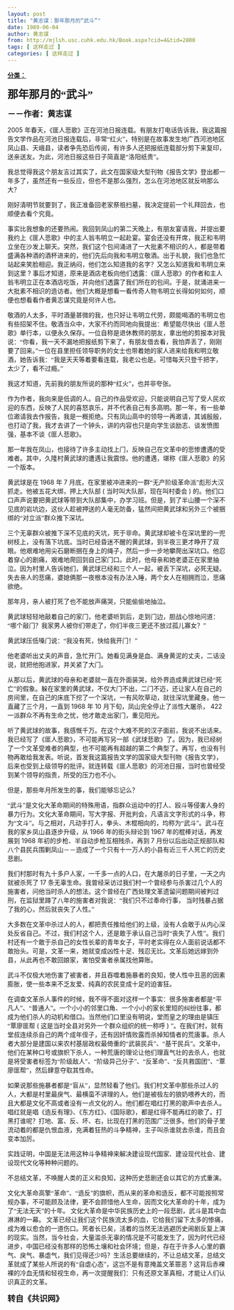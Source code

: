 ```yaml
---
layout: post
title: "黄志谋：那年那月的“武斗”"
date: 1989-06-04
author: 黄志谋
from: http://mjlsh.usc.cuhk.edu.hk/Book.aspx?cid=4&tid=2800
tags: [ 这样走过 ]
categories: [ 这样走过 ]
---
```


<div style="margin: 15px 10px 10px 0px;">
 <div>
  <span id="ctl00_ContentPlaceHolder1_chapter1_SubjectLabel" style="font-weight:bold;text-decoration:underline;">
   分类：
  </span>
 </div>
 <!--[if gte mso 9]><xml>
 <o:OfficeDocumentSettings>
  <o:AllowPNG/>
 </o:OfficeDocumentSettings>
</xml><![endif]-->
 <!--[if gte mso 9]><xml>
 <w:WordDocument>
  <w:View>Normal</w:View>
  <w:Zoom>0</w:Zoom>
  <w:TrackMoves/>
  <w:TrackFormatting/>
  <w:PunctuationKerning/>
  <w:ValidateAgainstSchemas/>
  <w:SaveIfXMLInvalid>false</w:SaveIfXMLInvalid>
  <w:IgnoreMixedContent>false</w:IgnoreMixedContent>
  <w:AlwaysShowPlaceholderText>false</w:AlwaysShowPlaceholderText>
  <w:DoNotPromoteQF/>
  <w:LidThemeOther>EN-US</w:LidThemeOther>
  <w:LidThemeAsian>JA</w:LidThemeAsian>
  <w:LidThemeComplexScript>X-NONE</w:LidThemeComplexScript>
  <w:Compatibility>
   <w:BreakWrappedTables/>
   <w:SnapToGridInCell/>
   <w:WrapTextWithPunct/>
   <w:UseAsianBreakRules/>
   <w:DontGrowAutofit/>
   <w:SplitPgBreakAndParaMark/>
   <w:EnableOpenTypeKerning/>
   <w:DontFlipMirrorIndents/>
   <w:OverrideTableStyleHps/>
   <w:UseFELayout/>
  </w:Compatibility>
  <m:mathPr>
   <m:mathFont m:val="Cambria Math"/>
   <m:brkBin m:val="before"/>
   <m:brkBinSub m:val="&#45;-"/>
   <m:smallFrac m:val="off"/>
   <m:dispDef/>
   <m:lMargin m:val="0"/>
   <m:rMargin m:val="0"/>
   <m:defJc m:val="centerGroup"/>
   <m:wrapIndent m:val="1440"/>
   <m:intLim m:val="subSup"/>
   <m:naryLim m:val="undOvr"/>
  </m:mathPr></w:WordDocument>
</xml><![endif]-->
 <!--[if gte mso 9]><xml>
 <w:LatentStyles DefLockedState="false" DefUnhideWhenUsed="true"
  DefSemiHidden="true" DefQFormat="false" DefPriority="99"
  LatentStyleCount="276">
  <w:LsdException Locked="false" Priority="0" SemiHidden="false"
   UnhideWhenUsed="false" QFormat="true" Name="Normal"/>
  <w:LsdException Locked="false" Priority="9" SemiHidden="false"
   UnhideWhenUsed="false" QFormat="true" Name="heading 1"/>
  <w:LsdException Locked="false" Priority="9" QFormat="true" Name="heading 2"/>
  <w:LsdException Locked="false" Priority="9" QFormat="true" Name="heading 3"/>
  <w:LsdException Locked="false" Priority="9" QFormat="true" Name="heading 4"/>
  <w:LsdException Locked="false" Priority="9" QFormat="true" Name="heading 5"/>
  <w:LsdException Locked="false" Priority="9" QFormat="true" Name="heading 6"/>
  <w:LsdException Locked="false" Priority="9" QFormat="true" Name="heading 7"/>
  <w:LsdException Locked="false" Priority="9" QFormat="true" Name="heading 8"/>
  <w:LsdException Locked="false" Priority="9" QFormat="true" Name="heading 9"/>
  <w:LsdException Locked="false" Priority="39" Name="toc 1"/>
  <w:LsdException Locked="false" Priority="39" Name="toc 2"/>
  <w:LsdException Locked="false" Priority="39" Name="toc 3"/>
  <w:LsdException Locked="false" Priority="39" Name="toc 4"/>
  <w:LsdException Locked="false" Priority="39" Name="toc 5"/>
  <w:LsdException Locked="false" Priority="39" Name="toc 6"/>
  <w:LsdException Locked="false" Priority="39" Name="toc 7"/>
  <w:LsdException Locked="false" Priority="39" Name="toc 8"/>
  <w:LsdException Locked="false" Priority="39" Name="toc 9"/>
  <w:LsdException Locked="false" Priority="35" QFormat="true" Name="caption"/>
  <w:LsdException Locked="false" Priority="10" SemiHidden="false"
   UnhideWhenUsed="false" QFormat="true" Name="Title"/>
  <w:LsdException Locked="false" Priority="0" Name="Default Paragraph Font"/>
  <w:LsdException Locked="false" Priority="11" SemiHidden="false"
   UnhideWhenUsed="false" QFormat="true" Name="Subtitle"/>
  <w:LsdException Locked="false" Priority="22" SemiHidden="false"
   UnhideWhenUsed="false" QFormat="true" Name="Strong"/>
  <w:LsdException Locked="false" Priority="20" SemiHidden="false"
   UnhideWhenUsed="false" QFormat="true" Name="Emphasis"/>
  <w:LsdException Locked="false" Priority="59" SemiHidden="false"
   UnhideWhenUsed="false" Name="Table Grid"/>
  <w:LsdException Locked="false" UnhideWhenUsed="false" Name="Placeholder Text"/>
  <w:LsdException Locked="false" Priority="1" SemiHidden="false"
   UnhideWhenUsed="false" QFormat="true" Name="No Spacing"/>
  <w:LsdException Locked="false" Priority="60" SemiHidden="false"
   UnhideWhenUsed="false" Name="Light Shading"/>
  <w:LsdException Locked="false" Priority="61" SemiHidden="false"
   UnhideWhenUsed="false" Name="Light List"/>
  <w:LsdException Locked="false" Priority="62" SemiHidden="false"
   UnhideWhenUsed="false" Name="Light Grid"/>
  <w:LsdException Locked="false" Priority="63" SemiHidden="false"
   UnhideWhenUsed="false" Name="Medium Shading 1"/>
  <w:LsdException Locked="false" Priority="64" SemiHidden="false"
   UnhideWhenUsed="false" Name="Medium Shading 2"/>
  <w:LsdException Locked="false" Priority="65" SemiHidden="false"
   UnhideWhenUsed="false" Name="Medium List 1"/>
  <w:LsdException Locked="false" Priority="66" SemiHidden="false"
   UnhideWhenUsed="false" Name="Medium List 2"/>
  <w:LsdException Locked="false" Priority="67" SemiHidden="false"
   UnhideWhenUsed="false" Name="Medium Grid 1"/>
  <w:LsdException Locked="false" Priority="68" SemiHidden="false"
   UnhideWhenUsed="false" Name="Medium Grid 2"/>
  <w:LsdException Locked="false" Priority="69" SemiHidden="false"
   UnhideWhenUsed="false" Name="Medium Grid 3"/>
  <w:LsdException Locked="false" Priority="70" SemiHidden="false"
   UnhideWhenUsed="false" Name="Dark List"/>
  <w:LsdException Locked="false" Priority="71" SemiHidden="false"
   UnhideWhenUsed="false" Name="Colorful Shading"/>
  <w:LsdException Locked="false" Priority="72" SemiHidden="false"
   UnhideWhenUsed="false" Name="Colorful List"/>
  <w:LsdException Locked="false" Priority="73" SemiHidden="false"
   UnhideWhenUsed="false" Name="Colorful Grid"/>
  <w:LsdException Locked="false" Priority="60" SemiHidden="false"
   UnhideWhenUsed="false" Name="Light Shading Accent 1"/>
  <w:LsdException Locked="false" Priority="61" SemiHidden="false"
   UnhideWhenUsed="false" Name="Light List Accent 1"/>
  <w:LsdException Locked="false" Priority="62" SemiHidden="false"
   UnhideWhenUsed="false" Name="Light Grid Accent 1"/>
  <w:LsdException Locked="false" Priority="63" SemiHidden="false"
   UnhideWhenUsed="false" Name="Medium Shading 1 Accent 1"/>
  <w:LsdException Locked="false" Priority="64" SemiHidden="false"
   UnhideWhenUsed="false" Name="Medium Shading 2 Accent 1"/>
  <w:LsdException Locked="false" Priority="65" SemiHidden="false"
   UnhideWhenUsed="false" Name="Medium List 1 Accent 1"/>
  <w:LsdException Locked="false" UnhideWhenUsed="false" Name="Revision"/>
  <w:LsdException Locked="false" Priority="34" SemiHidden="false"
   UnhideWhenUsed="false" QFormat="true" Name="List Paragraph"/>
  <w:LsdException Locked="false" Priority="29" SemiHidden="false"
   UnhideWhenUsed="false" QFormat="true" Name="Quote"/>
  <w:LsdException Locked="false" Priority="30" SemiHidden="false"
   UnhideWhenUsed="false" QFormat="true" Name="Intense Quote"/>
  <w:LsdException Locked="false" Priority="66" SemiHidden="false"
   UnhideWhenUsed="false" Name="Medium List 2 Accent 1"/>
  <w:LsdException Locked="false" Priority="67" SemiHidden="false"
   UnhideWhenUsed="false" Name="Medium Grid 1 Accent 1"/>
  <w:LsdException Locked="false" Priority="68" SemiHidden="false"
   UnhideWhenUsed="false" Name="Medium Grid 2 Accent 1"/>
  <w:LsdException Locked="false" Priority="69" SemiHidden="false"
   UnhideWhenUsed="false" Name="Medium Grid 3 Accent 1"/>
  <w:LsdException Locked="false" Priority="70" SemiHidden="false"
   UnhideWhenUsed="false" Name="Dark List Accent 1"/>
  <w:LsdException Locked="false" Priority="71" SemiHidden="false"
   UnhideWhenUsed="false" Name="Colorful Shading Accent 1"/>
  <w:LsdException Locked="false" Priority="72" SemiHidden="false"
   UnhideWhenUsed="false" Name="Colorful List Accent 1"/>
  <w:LsdException Locked="false" Priority="73" SemiHidden="false"
   UnhideWhenUsed="false" Name="Colorful Grid Accent 1"/>
  <w:LsdException Locked="false" Priority="60" SemiHidden="false"
   UnhideWhenUsed="false" Name="Light Shading Accent 2"/>
  <w:LsdException Locked="false" Priority="61" SemiHidden="false"
   UnhideWhenUsed="false" Name="Light List Accent 2"/>
  <w:LsdException Locked="false" Priority="62" SemiHidden="false"
   UnhideWhenUsed="false" Name="Light Grid Accent 2"/>
  <w:LsdException Locked="false" Priority="63" SemiHidden="false"
   UnhideWhenUsed="false" Name="Medium Shading 1 Accent 2"/>
  <w:LsdException Locked="false" Priority="64" SemiHidden="false"
   UnhideWhenUsed="false" Name="Medium Shading 2 Accent 2"/>
  <w:LsdException Locked="false" Priority="65" SemiHidden="false"
   UnhideWhenUsed="false" Name="Medium List 1 Accent 2"/>
  <w:LsdException Locked="false" Priority="66" SemiHidden="false"
   UnhideWhenUsed="false" Name="Medium List 2 Accent 2"/>
  <w:LsdException Locked="false" Priority="67" SemiHidden="false"
   UnhideWhenUsed="false" Name="Medium Grid 1 Accent 2"/>
  <w:LsdException Locked="false" Priority="68" SemiHidden="false"
   UnhideWhenUsed="false" Name="Medium Grid 2 Accent 2"/>
  <w:LsdException Locked="false" Priority="69" SemiHidden="false"
   UnhideWhenUsed="false" Name="Medium Grid 3 Accent 2"/>
  <w:LsdException Locked="false" Priority="70" SemiHidden="false"
   UnhideWhenUsed="false" Name="Dark List Accent 2"/>
  <w:LsdException Locked="false" Priority="71" SemiHidden="false"
   UnhideWhenUsed="false" Name="Colorful Shading Accent 2"/>
  <w:LsdException Locked="false" Priority="72" SemiHidden="false"
   UnhideWhenUsed="false" Name="Colorful List Accent 2"/>
  <w:LsdException Locked="false" Priority="73" SemiHidden="false"
   UnhideWhenUsed="false" Name="Colorful Grid Accent 2"/>
  <w:LsdException Locked="false" Priority="60" SemiHidden="false"
   UnhideWhenUsed="false" Name="Light Shading Accent 3"/>
  <w:LsdException Locked="false" Priority="61" SemiHidden="false"
   UnhideWhenUsed="false" Name="Light List Accent 3"/>
  <w:LsdException Locked="false" Priority="62" SemiHidden="false"
   UnhideWhenUsed="false" Name="Light Grid Accent 3"/>
  <w:LsdException Locked="false" Priority="63" SemiHidden="false"
   UnhideWhenUsed="false" Name="Medium Shading 1 Accent 3"/>
  <w:LsdException Locked="false" Priority="64" SemiHidden="false"
   UnhideWhenUsed="false" Name="Medium Shading 2 Accent 3"/>
  <w:LsdException Locked="false" Priority="65" SemiHidden="false"
   UnhideWhenUsed="false" Name="Medium List 1 Accent 3"/>
  <w:LsdException Locked="false" Priority="66" SemiHidden="false"
   UnhideWhenUsed="false" Name="Medium List 2 Accent 3"/>
  <w:LsdException Locked="false" Priority="67" SemiHidden="false"
   UnhideWhenUsed="false" Name="Medium Grid 1 Accent 3"/>
  <w:LsdException Locked="false" Priority="68" SemiHidden="false"
   UnhideWhenUsed="false" Name="Medium Grid 2 Accent 3"/>
  <w:LsdException Locked="false" Priority="69" SemiHidden="false"
   UnhideWhenUsed="false" Name="Medium Grid 3 Accent 3"/>
  <w:LsdException Locked="false" Priority="70" SemiHidden="false"
   UnhideWhenUsed="false" Name="Dark List Accent 3"/>
  <w:LsdException Locked="false" Priority="71" SemiHidden="false"
   UnhideWhenUsed="false" Name="Colorful Shading Accent 3"/>
  <w:LsdException Locked="false" Priority="72" SemiHidden="false"
   UnhideWhenUsed="false" Name="Colorful List Accent 3"/>
  <w:LsdException Locked="false" Priority="73" SemiHidden="false"
   UnhideWhenUsed="false" Name="Colorful Grid Accent 3"/>
  <w:LsdException Locked="false" Priority="60" SemiHidden="false"
   UnhideWhenUsed="false" Name="Light Shading Accent 4"/>
  <w:LsdException Locked="false" Priority="61" SemiHidden="false"
   UnhideWhenUsed="false" Name="Light List Accent 4"/>
  <w:LsdException Locked="false" Priority="62" SemiHidden="false"
   UnhideWhenUsed="false" Name="Light Grid Accent 4"/>
  <w:LsdException Locked="false" Priority="63" SemiHidden="false"
   UnhideWhenUsed="false" Name="Medium Shading 1 Accent 4"/>
  <w:LsdException Locked="false" Priority="64" SemiHidden="false"
   UnhideWhenUsed="false" Name="Medium Shading 2 Accent 4"/>
  <w:LsdException Locked="false" Priority="65" SemiHidden="false"
   UnhideWhenUsed="false" Name="Medium List 1 Accent 4"/>
  <w:LsdException Locked="false" Priority="66" SemiHidden="false"
   UnhideWhenUsed="false" Name="Medium List 2 Accent 4"/>
  <w:LsdException Locked="false" Priority="67" SemiHidden="false"
   UnhideWhenUsed="false" Name="Medium Grid 1 Accent 4"/>
  <w:LsdException Locked="false" Priority="68" SemiHidden="false"
   UnhideWhenUsed="false" Name="Medium Grid 2 Accent 4"/>
  <w:LsdException Locked="false" Priority="69" SemiHidden="false"
   UnhideWhenUsed="false" Name="Medium Grid 3 Accent 4"/>
  <w:LsdException Locked="false" Priority="70" SemiHidden="false"
   UnhideWhenUsed="false" Name="Dark List Accent 4"/>
  <w:LsdException Locked="false" Priority="71" SemiHidden="false"
   UnhideWhenUsed="false" Name="Colorful Shading Accent 4"/>
  <w:LsdException Locked="false" Priority="72" SemiHidden="false"
   UnhideWhenUsed="false" Name="Colorful List Accent 4"/>
  <w:LsdException Locked="false" Priority="73" SemiHidden="false"
   UnhideWhenUsed="false" Name="Colorful Grid Accent 4"/>
  <w:LsdException Locked="false" Priority="60" SemiHidden="false"
   UnhideWhenUsed="false" Name="Light Shading Accent 5"/>
  <w:LsdException Locked="false" Priority="61" SemiHidden="false"
   UnhideWhenUsed="false" Name="Light List Accent 5"/>
  <w:LsdException Locked="false" Priority="62" SemiHidden="false"
   UnhideWhenUsed="false" Name="Light Grid Accent 5"/>
  <w:LsdException Locked="false" Priority="63" SemiHidden="false"
   UnhideWhenUsed="false" Name="Medium Shading 1 Accent 5"/>
  <w:LsdException Locked="false" Priority="64" SemiHidden="false"
   UnhideWhenUsed="false" Name="Medium Shading 2 Accent 5"/>
  <w:LsdException Locked="false" Priority="65" SemiHidden="false"
   UnhideWhenUsed="false" Name="Medium List 1 Accent 5"/>
  <w:LsdException Locked="false" Priority="66" SemiHidden="false"
   UnhideWhenUsed="false" Name="Medium List 2 Accent 5"/>
  <w:LsdException Locked="false" Priority="67" SemiHidden="false"
   UnhideWhenUsed="false" Name="Medium Grid 1 Accent 5"/>
  <w:LsdException Locked="false" Priority="68" SemiHidden="false"
   UnhideWhenUsed="false" Name="Medium Grid 2 Accent 5"/>
  <w:LsdException Locked="false" Priority="69" SemiHidden="false"
   UnhideWhenUsed="false" Name="Medium Grid 3 Accent 5"/>
  <w:LsdException Locked="false" Priority="70" SemiHidden="false"
   UnhideWhenUsed="false" Name="Dark List Accent 5"/>
  <w:LsdException Locked="false" Priority="71" SemiHidden="false"
   UnhideWhenUsed="false" Name="Colorful Shading Accent 5"/>
  <w:LsdException Locked="false" Priority="72" SemiHidden="false"
   UnhideWhenUsed="false" Name="Colorful List Accent 5"/>
  <w:LsdException Locked="false" Priority="73" SemiHidden="false"
   UnhideWhenUsed="false" Name="Colorful Grid Accent 5"/>
  <w:LsdException Locked="false" Priority="60" SemiHidden="false"
   UnhideWhenUsed="false" Name="Light Shading Accent 6"/>
  <w:LsdException Locked="false" Priority="61" SemiHidden="false"
   UnhideWhenUsed="false" Name="Light List Accent 6"/>
  <w:LsdException Locked="false" Priority="62" SemiHidden="false"
   UnhideWhenUsed="false" Name="Light Grid Accent 6"/>
  <w:LsdException Locked="false" Priority="63" SemiHidden="false"
   UnhideWhenUsed="false" Name="Medium Shading 1 Accent 6"/>
  <w:LsdException Locked="false" Priority="64" SemiHidden="false"
   UnhideWhenUsed="false" Name="Medium Shading 2 Accent 6"/>
  <w:LsdException Locked="false" Priority="65" SemiHidden="false"
   UnhideWhenUsed="false" Name="Medium List 1 Accent 6"/>
  <w:LsdException Locked="false" Priority="66" SemiHidden="false"
   UnhideWhenUsed="false" Name="Medium List 2 Accent 6"/>
  <w:LsdException Locked="false" Priority="67" SemiHidden="false"
   UnhideWhenUsed="false" Name="Medium Grid 1 Accent 6"/>
  <w:LsdException Locked="false" Priority="68" SemiHidden="false"
   UnhideWhenUsed="false" Name="Medium Grid 2 Accent 6"/>
  <w:LsdException Locked="false" Priority="69" SemiHidden="false"
   UnhideWhenUsed="false" Name="Medium Grid 3 Accent 6"/>
  <w:LsdException Locked="false" Priority="70" SemiHidden="false"
   UnhideWhenUsed="false" Name="Dark List Accent 6"/>
  <w:LsdException Locked="false" Priority="71" SemiHidden="false"
   UnhideWhenUsed="false" Name="Colorful Shading Accent 6"/>
  <w:LsdException Locked="false" Priority="72" SemiHidden="false"
   UnhideWhenUsed="false" Name="Colorful List Accent 6"/>
  <w:LsdException Locked="false" Priority="73" SemiHidden="false"
   UnhideWhenUsed="false" Name="Colorful Grid Accent 6"/>
  <w:LsdException Locked="false" Priority="19" SemiHidden="false"
   UnhideWhenUsed="false" QFormat="true" Name="Subtle Emphasis"/>
  <w:LsdException Locked="false" Priority="21" SemiHidden="false"
   UnhideWhenUsed="false" QFormat="true" Name="Intense Emphasis"/>
  <w:LsdException Locked="false" Priority="31" SemiHidden="false"
   UnhideWhenUsed="false" QFormat="true" Name="Subtle Reference"/>
  <w:LsdException Locked="false" Priority="32" SemiHidden="false"
   UnhideWhenUsed="false" QFormat="true" Name="Intense Reference"/>
  <w:LsdException Locked="false" Priority="33" SemiHidden="false"
   UnhideWhenUsed="false" QFormat="true" Name="Book Title"/>
  <w:LsdException Locked="false" Priority="37" Name="Bibliography"/>
  <w:LsdException Locked="false" Priority="39" QFormat="true" Name="TOC Heading"/>
 </w:LatentStyles>
</xml><![endif]-->
 <!--[if gte mso 10]>
<style>
 /* Style Definitions */
table.MsoNormalTable
	{mso-style-name:"Table Normal";
	mso-tstyle-rowband-size:0;
	mso-tstyle-colband-size:0;
	mso-style-noshow:yes;
	mso-style-priority:99;
	mso-style-parent:"";
	mso-padding-alt:0in 5.4pt 0in 5.4pt;
	mso-para-margin:0in;
	mso-para-margin-bottom:.0001pt;
	mso-pagination:widow-orphan;
	font-size:10.0pt;
	font-family:"Times New Roman";}
</style>
<![endif]-->
 <!--StartFragment-->
 <p class="MsoNormal">
  <o:p>
  </o:p>
 </p>
 <p class="MsoNormal">
  <b>
   <span lang="ZH-CN" style="font-family: 宋体;">
    <font size="5">
     那年那月的“武斗”
    </font>
   </span>
   <font size="4">
    <o:p>
    </o:p>
   </font>
  </b>
 </p>
 <p class="MsoNormal">
  <span lang="ZH-CN" style='font-family:宋体;mso-ascii-font-family:
"Times New Roman"'>
   <b>
    <font size="4">
     －－作者：黄志谋
    </font>
   </b>
  </span>
  <o:p>
  </o:p>
 </p>
 <p class="MsoNormal">
  <o:p>
  </o:p>
 </p>
 <p class="MsoNormal">
  2005
  <span lang="ZH-CN" style='font-family:宋体;mso-ascii-font-family:
"Times New Roman"'>
   年春天，《匪人悲歌》正在河池日报连载。有朋友打电话告诉我，我这篇报告文学作品在河池日报连载后，非常“红火”，特别是在故事发生地广西河池地区凤山县、天峨县，读者争先恐后传阅，有许多人还把报纸连载部分剪下来复印，送亲送友。为此，河池日报这些日子简直是“洛阳纸贵”。
  </span>
  <o:p>
  </o:p>
 </p>
 <p class="MsoNormal">
  <span lang="ZH-CN" style='font-family:宋体;mso-ascii-font-family:
"Times New Roman"'>
   我总觉得我这个朋友言过其实了，此文在国家级大型刊物《报告文学》登出都一年多了，虽然还有一些反应，但也不是那么强烈，怎么在河池地区就反响那么大？
  </span>
  <o:p>
  </o:p>
 </p>
 <p class="MsoNormal">
  <span lang="ZH-CN" style='font-family:宋体;mso-ascii-font-family:
"Times New Roman"'>
   刚好清明节就要到了，我正准备回老家祭祖扫墓，我决定提前一个礼拜回去，也顺便去看个究竟。
  </span>
  <o:p>
  </o:p>
 </p>
 <p class="MsoNormal">
  <span lang="ZH-CN" style='font-family:宋体;mso-ascii-font-family:
"Times New Roman"'>
   事实比我想象的还要热闹。我回到凤山的第二天晚上，有朋友宴请我，并提出要我约上《匪人悲歌》中的主人翁韦明立一起赴宴。宴会还没有开席，我正和韦明立坐在沙发上聊天。突然，我们这个包间涌进了一大批素不相识的人，都是带着盛满各种酒的酒杯进来的，他们先后向我和韦明立敬酒。出于礼貌，我们也急忙站起来笑脸相迎。我正纳闷，他们怎么知道我的名字？又怎么知道我和韦明立来到这里
  </span>
  ?
  <span lang="ZH-CN" style='font-family:宋体;mso-ascii-font-family:"Times New Roman"'>
   事后才知道，原来是酒店老板向他们透露：《匪人悲歌》的作者和主人翁韦明立正在本酒店吃饭，并向他们透露了我们所在的包间。于是，就涌进来一大批素不相识的造访者。他们大概是想看一看传奇人物韦明立长得如何如何，顺便也想看看作者黄志谋究竟是何许人也。
  </span>
  <o:p>
  </o:p>
 </p>
 <p class="MsoNormal">
  <span lang="ZH-CN" style='font-family:宋体;mso-ascii-font-family:
"Times New Roman"'>
   敬酒的人太多，平时酒量甚微的我，也只好让韦明立代劳，颇能喝酒的韦明立也有些招架不住。敬酒当众中，大家不约而同地向我提出：希望能尽快出《匪人悲歌》单行本，以便永久保存。一位自称是退休教师的朋友，拿出他的剪报本对我说：“你看，我一天不漏地把报纸剪下来了，有朋友借去看，我怕弄丢了，刚刚要了回来。”一位在县里担任领导职务的女士也带着她的家人进来给我和明立敬酒，她告诉我：“我是天天等着要看连载，我老公也是。可惜每天只登千把字，太少了，看不过瘾。”
  </span>
  <o:p>
  </o:p>
 </p>
 <p class="MsoNormal">
  <span lang="ZH-CN" style='font-family:宋体;mso-ascii-font-family:
"Times New Roman"'>
   我这才知道，先前我的朋友所说的那种“红火”，也并非夸张。
  </span>
  <o:p>
  </o:p>
 </p>
 <p class="MsoNormal">
  <span lang="ZH-CN" style='font-family:宋体;mso-ascii-font-family:
"Times New Roman"'>
   作为作者，我向来是低调的人。自己的作品受欢迎，只能说明自己写了受人民欢迎的东西，反映了人民的喜怒哀乐，并不代表自己有多高明。那一年，有一些单位邀请我去作报告，我是一概拒绝。只有凤山高中的领导一再邀请，其诚殷殷，也打动了我，我才去讲了一个钟头，讲的内容也只是向学生谈励志、谈发愤图强，基本不谈《匪人悲歌》。
  </span>
  <o:p>
  </o:p>
 </p>
 <p class="MsoNormal">
  <span lang="ZH-CN" style='font-family:宋体;mso-ascii-font-family:
"Times New Roman"'>
   那一年我在凤山，也接待了许多主动找上门，反映自己在文革中的悲惨遭遇的受难者。其中，久隆村黄武球的遭遇让我震惊。他的遭遇，堪称《匪人悲歌》的另一个版本。
  </span>
  <o:p>
  </o:p>
 </p>
 <p class="MsoNormal">
  <span lang="ZH-CN" style='font-family:宋体;mso-ascii-font-family:
"Times New Roman"'>
   黄武球是在
  </span>
  1968
  <span lang="ZH-CN" style='font-family:宋体;
mso-ascii-font-family:"Times New Roman"'>
   年
  </span>
  7
  <span lang="ZH-CN" style='font-family:宋体;mso-ascii-font-family:"Times New Roman"'>
   月底，在家里被冲进来的一群“无产阶级革命派”彪形大汉抓走。他被五花大绑，押上大队部
  </span>
  (
  <span lang="ZH-CN" style='font-family:宋体;mso-ascii-font-family:"Times New Roman"'>
   当时叫大队部，现在叫村委会
  </span>
  )
  <span lang="ZH-CN" style='font-family:宋体;mso-ascii-font-family:"Times New Roman"'>
   的。他们口口声声说要把黄武球等带到大队部集中，办学习班。但是，到了半山腰一个深不见底的岩坑边，这伙人趁被押送的人毫无防备，猛然间把黄武球和另外三个被捆绑的“对立派”群众推下深坑。
  </span>
  <o:p>
  </o:p>
 </p>
 <p class="MsoNormal">
  <span lang="ZH-CN" style='font-family:宋体;mso-ascii-font-family:
"Times New Roman"'>
   三个无辜群众被推下深不见底的天坑，死于非命。黄武球却被卡在深坑里的一兜树枝上，没有落下坑底。当时已经昏迷不醒的黄武球，到半夜三更才睁开了双眼。他艰难地用尖石磨断捆在身上的绳子，然后一步一步地攀爬出深坑口。他忍着穿心的剧痛，艰难地爬回到自己家门口。此时，他母亲和她老婆正在家里抽泣。因为村里人告诉她们，黄武球已经和三个人一起，被丢下深坑，必死无疑。失去亲人的悲痛，婆媳俩那一夜根本没有办法入睡，两个女人在相拥而泣，悲痛欲绝。
  </span>
  <o:p>
  </o:p>
 </p>
 <p class="MsoNormal">
  <span lang="ZH-CN" style='font-family:宋体;mso-ascii-font-family:
"Times New Roman"'>
   那年月，亲人被打死了也不能放声痛哭，只能偷偷地抽泣。
  </span>
  <o:p>
  </o:p>
 </p>
 <p class="MsoNormal">
  <span lang="ZH-CN" style='font-family:宋体;mso-ascii-font-family:
"Times New Roman"'>
   黄武球轻轻地敲着自己的家门，他老婆听到后，走到门边，胆战心惊地问道：“哪个敲门？我家男人被你们带走了，你们半夜三更还不放过孤儿寡女？”
  </span>
  <o:p>
  </o:p>
 </p>
 <p class="MsoNormal">
  <span lang="ZH-CN" style='font-family:宋体;mso-ascii-font-family:
"Times New Roman"'>
   黄武球压低嗓门说：“我没有死，快给我开门！”
  </span>
  <o:p>
  </o:p>
 </p>
 <p class="MsoNormal">
  <span lang="ZH-CN" style='font-family:宋体;mso-ascii-font-family:
"Times New Roman"'>
   他老婆听出丈夫的声音，急忙开门。她看见满身是血、满身黄泥的丈夫，二话没说，就把他抱进家，并关紧了大门。
  </span>
  <o:p>
  </o:p>
 </p>
 <p class="MsoNormal">
  <span lang="ZH-CN" style='font-family:宋体;mso-ascii-font-family:
"Times New Roman"'>
   从那以后，黄武球的母亲和老婆就一直在外面装哭，给外界造成黄武球已经“死亡”的假象。躲在家里的黄武球，不仅大门不出，二门不迈，还让家人在自己的房间里，在自己的床底下挖了一个深坑，一有风吹草动，就往深坑里藏身。他一直藏了三个月，一直到
  </span>
  1968
  <span lang="ZH-CN" style='font-family:宋体;mso-ascii-font-family:"Times New Roman"'>
   年
  </span>
  10
  <span lang="ZH-CN" style='font-family:宋体;mso-ascii-font-family:"Times New Roman"'>
   月下旬，凤山完全停止了派性大屠杀，
  </span>
  422
  <span lang="ZH-CN" style='font-family:宋体;mso-ascii-font-family:"Times New Roman"'>
   一派群众不再有生命之忧，他才敢走出家门，重见阳光。
  </span>
  <o:p>
  </o:p>
 </p>
 <p class="MsoNormal">
  <span lang="ZH-CN" style='font-family:宋体;mso-ascii-font-family:
"Times New Roman"'>
   听了黄武球的故事，我感慨千万。在这个大难不死的汉子面前，我说不出话来。我已经写了《匪人悲歌》，不可能再写另一部《武球悲歌》了。因为，我已经树了一个文革受难者的典型，也不可能再有超越的第二个典型了。再写，也没有刊物再敢给我发表。听说，首发我这篇报告文学的国家级大型刊物《报告文学》，后来也受到上级领导的批评。就连转载《匪人悲歌》的河池日报，当时也曾经受到某个领导的指责，所受的压力也不小。
  </span>
  <o:p>
  </o:p>
 </p>
 <p class="MsoNormal">
  <span lang="ZH-CN" style='font-family:宋体;mso-ascii-font-family:
"Times New Roman"'>
   但是，那些年月所发生的事，我们能够忘记么？
  </span>
  <o:p>
  </o:p>
 </p>
 <p class="MsoNormal">
  <span lang="ZH-CN" style='font-family:宋体;mso-ascii-font-family:
"Times New Roman"'>
   “武斗”是文化大革命期间的特殊用语，指群众运动中的打人、殴斗等侵害人身的暴力行为。文化大革命期间，写大字报、开批判会，凡语言文字形式的斗争，称为“文斗”。与之相对，凡动手打人，拳头、木棍相向的，均称为“武斗”。武斗在我的家乡凤山县逐步升级，从
  </span>
  1966
  <span lang="ZH-CN" style='font-family:宋体;mso-ascii-font-family:"Times New Roman"'>
   年的街头辩论到
  </span>
  1967
  <span lang="ZH-CN" style='font-family:宋体;mso-ascii-font-family:"Times New Roman"'>
   年的棍棒对话，再发展到
  </span>
  1968
  <span lang="ZH-CN" style='font-family:宋体;mso-ascii-font-family:"Times New Roman"'>
   年初的步枪、半自动步枪互相残杀，再到
  </span>
  7
  <span lang="ZH-CN" style='font-family:宋体;mso-ascii-font-family:"Times New Roman"'>
   月份以后出动正规部队和八个县民兵围剿凤山－－造成了一个只有十一万人的小县有近三千人死亡的历史悲剧。
  </span>
  <o:p>
  </o:p>
 </p>
 <p class="MsoNormal">
  <span lang="ZH-CN" style='font-family:宋体;mso-ascii-font-family:
"Times New Roman"'>
   我们村那时有九十多户人家，一千多一点的人口，在大屠杀的日子里，一天之内就被杀死了
  </span>
  17
  <span lang="ZH-CN" style='font-family:宋体;mso-ascii-font-family:"Times New Roman"'>
   条无辜生命。我曾经采访过我们村一个曾经参与杀害过几个人的施害者，问他当时杀人的想法。这个曾经在广西处理文革遗留问题期间被判过刑，在监狱里蹲了八年的施害者对我说：“我们只不过奉命行事，
  </span>
  <span lang="ZH-CN">
  </span>
  <span lang="ZH-CN" style='font-family:宋体;mso-ascii-font-family:
"Times New Roman"'>
   当时残暴占据了我的心，然后就丧失了人性。”
  </span>
  <o:p>
  </o:p>
 </p>
 <p class="MsoNormal">
  <span lang="ZH-CN" style='font-family:宋体;mso-ascii-font-family:
"Times New Roman"'>
   大多数在文革中杀过人的人，都把责任推给他们的上级，没有人会敢于从内心深处反省自己。不过，我们村这个人，还是敢于承认自己当时“丧失了人性”。我们村还有一个敢于杀自己的女性长辈的青年女子，平时老实得在众人面前说话都不敢抬头。可是，文革一来，她就变成凶性十足、残忍无比。文革后她远嫁到外县，从此再也不敢回娘家，害怕受害者亲属找他算账。
  </span>
  <o:p>
  </o:p>
 </p>
 <p class="MsoNormal">
  <span lang="ZH-CN" style='font-family:宋体;mso-ascii-font-family:
"Times New Roman"'>
   武斗不仅极大地伤害了被害者，并且吞噬着施暴者的良知，使人性中丑恶的因素膨胀，使一些本来不乏友爱、纯真的农民变成十足的迫害狂。
  </span>
  <o:p>
  </o:p>
 </p>
 <p class="MsoNormal">
  <span lang="ZH-CN" style='font-family:宋体;mso-ascii-font-family:
"Times New Roman"'>
   在调查文革杀人事件的时候，我不得不面对这样一个事实：很多施害者都是“平凡人”、“普通人”。一个小小的邻里口角、一个小小的家长里短的纠纷往事，都成为他们杀人的动机和借口。当然他们口里没有明说，堂而皇之的理由是镇压“覃廖匪帮
  </span>
  (
  <span lang="ZH-CN" style='font-family:宋体;mso-ascii-font-family:"Times New Roman"'>
   这是当时全县对另外一个群众组织的统一称呼
  </span>
  )
  <span lang="ZH-CN" style='font-family:宋体;mso-ascii-font-family:"Times New Roman"'>
   ”。在我们村，就有堂叔连续杀自己的两个成年侄子，还有因奸情败露而杀掉知情者的荒唐事。杀人者大部分是建国以来农村基层政权最倚重的“武装民兵”、“基干民兵”。文革中，他们在某种口号或旗帜下杀人，一种荒唐的理论让他们理直气壮的去杀人，也就是将受害者标签为“阶级敌人”、“阶级异己分子”、“反革命”、“反共救国团”、“覃廖匪帮”，然后肆意夺取其性命。
  </span>
  <o:p>
  </o:p>
 </p>
 <p class="MsoNormal">
  <span lang="ZH-CN" style='font-family:宋体;mso-ascii-font-family:
"Times New Roman"'>
   如果说那些施暴者都是“盲从”，显然轻看了他们。我们村文革中那些杀过人的人，大都是村里最戾气、最横蛮不讲理的人。他们是被极左的狼奶喂养大的，而且大都是文化不高或者没有一点文化的人。他们都在唱红打黑的歌声中去杀人。唱红就是唱《造反有理》、《东方红》、《国际歌》，都是红得不能再红的歌了。打黑打谁呢？打地、富、反、坏、右，比现在打黑的范围广泛很多。他们的骨子里流动着的都是仇恨血液，充满着狂热的斗争精神，主子叫杀谁就去杀谁，而且会变本加厉。
  </span>
  <o:p>
  </o:p>
 </p>
 <p class="MsoNormal">
  <span lang="ZH-CN" style='font-family:宋体;mso-ascii-font-family:
"Times New Roman"'>
   实践证明，中国是无法用这种斗争精神来解决建设现代国家、建设现代社会、建设现代文化等种种问题的。
  </span>
  <o:p>
  </o:p>
 </p>
 <p class="MsoNormal">
  <span lang="ZH-CN" style='font-family:宋体;mso-ascii-font-family:
"Times New Roman"'>
   不总结文革，不唤醒人类的正义和良知，这种历史悲剧还会以其它的方式重演。
  </span>
  <o:p>
  </o:p>
 </p>
 <p class="MsoNormal">
  <span lang="ZH-CN" style='font-family:宋体;mso-ascii-font-family:
"Times New Roman"'>
   文化大革命高擎“革命”、“造反”的旗帜，而从来的革命和造反，都不可能按照常规办事，不可能顾及法律，更不会顾惜他人生命，因而文化大革命的十年，成为了“无法无天”的十年。
  </span>
  <span lang="ZH-CN">
  </span>
  <span lang="ZH-CN" style='font-family:宋体;mso-ascii-font-family:
"Times New Roman"'>
   文化大革命是中华民族历史上的一段悲剧，武斗是其中血淋淋的一幕。
  </span>
  <span lang="ZH-CN">
  </span>
  <span lang="ZH-CN" style='font-family:宋体;mso-ascii-font-family:"Times New Roman"'>
   文革已经让我们这个民族流太多的血，它给我们留下太多的惨痛，成为难以愈合的一道伤口。死者长已矣，活着的当然无法逃避历史闹剧反复上演的现实。当然，当今社会，大量滥杀无辜的情况是不可能发生了，因为时代已经进步，中国已经没有那样的恐怖土壤和社会环境；但是，存在于许多人心里的霸气、戾气、暴虐气，我们见得还少吗？生活总要继续的，不让总结文革，总结文革就成了某些人所说的有“自虐心态”，这岂不是有意掩盖文革罪恶
  </span>
  ?
  <span lang="ZH-CN" style='font-family:宋体;mso-ascii-font-family:"Times New Roman"'>
   这背后赤裸裸的冷血无情和轻视生命，再一次提醒我们：只有还原文革真相，才能让人们认识真正的文革。
  </span>
  <o:p>
  </o:p>
 </p>
 <p class="MsoNormal">
  <o:p>
  </o:p>
 </p>
 <p class="MsoNormal">
  <span lang="ZH-CN" style='font-family:宋体;mso-ascii-font-family:
"Times New Roman"'>
   <b>
    <font size="4">
     转自《共识网》
    </font>
   </b>
  </span>
  <o:p>
  </o:p>
 </p>
 <!--EndFragment-->
</div>

